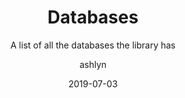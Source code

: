 ---
title: Databases
subtitle: A list of all the databases the library has
type: tutorial
topic: research
layout: default
author: ashlyn
modal-id: 6
date: 2019-07-03
img: emailBasics.jpg
thumbnail: emailBasics.jpg
markdownTitle: postHTML/onlineData.html
alt: image-alt
project-date: July 2019
student: Upper School Students
pdf-title: emailBasics.pdf
description: generic discription for now.

---